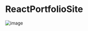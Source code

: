 # ReactPortfolioSite

![image](https://github.com/ChrisLlanos/ReactPortfolioSite/assets/135478063/e5930dcb-7b6f-4cdb-b302-e8c7f627ba87)
